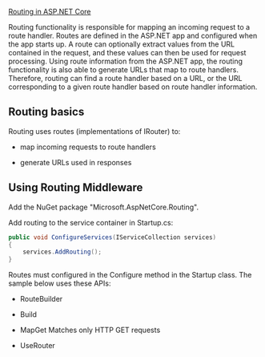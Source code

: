 [Routing in ASP.NET Core](https://docs.microsoft.com/en-us/aspnet/core/fundamentals/routing)

Routing functionality is responsible for mapping an incoming request to a route handler. Routes are defined in the ASP.NET app and configured when the app starts up. A route can optionally extract values from the URL contained in the request, and these values can then be used for request processing. Using route information from the ASP.NET app, the routing functionality is also able to generate URLs that map to route handlers. Therefore, routing can find a route handler based on a URL, or the URL corresponding to a given route handler based on route handler information.


## Routing basics

Routing uses routes (implementations of IRouter) to:


* map incoming requests to route handlers

* generate URLs used in responses


## Using Routing Middleware

Add the NuGet package "Microsoft.AspNetCore.Routing".

Add routing to the service container in Startup.cs:

```cs
public void ConfigureServices(IServiceCollection services)
{
    services.AddRouting();
}
```

Routes must configured in the Configure method in the Startup class. The sample below uses these APIs:


* RouteBuilder

* Build

* MapGet Matches only HTTP GET requests

* UseRouter
